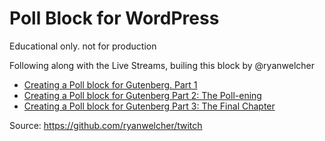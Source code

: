 # Poll Block for WordPress
Educational only. not for production

Following along with the Live Streams, builing this block by @ryanwelcher 

- [Creating a Poll block for Gutenberg. Part 1](https://www.youtube.com/watch?v=G6sxo9tpRvA)
- [Creating a Poll block for Gutenberg Part 2: The Poll-ening](https://www.youtube.com/watch?v=Tu3QPaJOS7I)
- [Creating a Poll block for Gutenberg Part 3: The Final Chapter](https://www.youtube.com/watch?v=4bfxzdVVm1o)

Source: https://github.com/ryanwelcher/twitch

